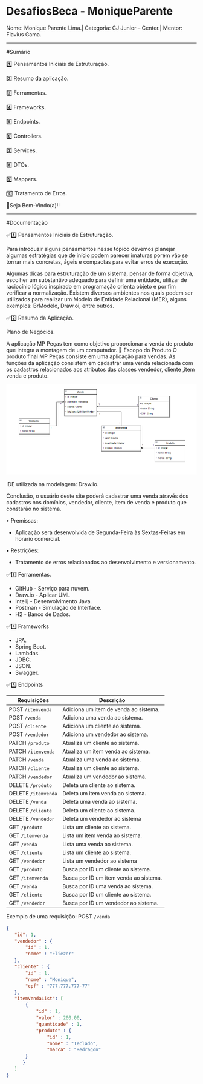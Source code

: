# DesafiosBeca - MoniqueParente

Nome: Monique Parente Lima.|
Categoria: CJ Junior – Center.| 
Mentor: Flavius Gama.
______________________________________________________________________________________________________________________________________________________________________________
#Sumário

1️⃣	Pensamentos Iniciais de Estruturação.

2️⃣ Resumo da aplicação.

3️⃣ Ferramentas.

4️⃣ Frameworks.

5️⃣ Endpoints.

6️⃣ Controllers.

7️⃣ Services.

8️⃣ DTOs.

9️⃣ Mappers.

🔟 Tratamento de Erros.

🔴Seja Bem-Vindo(a)!!

______________________________________________________________________________________________________________________________________________________________________________
#Documentação

✅1️⃣ Pensamentos Iniciais de Estruturação. 

Para introduzir alguns pensamentos nesse tópico devemos planejar algumas estratégias que de início podem parecer imaturas porém vão se tornar mais concretas, ágeis e compactas para evitar erros de execução.  

Algumas dicas para estruturação de um sistema, pensar de forma objetiva, escolher um substantivo adequado para definir uma entidade, utilizar de raciocínio lógico inspirado em programação orienta objeto e por fim verificar a normalização. Existem diversos ambientes nos quais podem ser utilizados para realizar um Modelo de Entidade Relacional (MER), alguns exemplos: BrModelo, Draw.oi, entre outros.

✅2️⃣ Resumo da Aplicação.

Plano de Negócios.

A aplicação MP Peças tem como objetivo proporcionar a venda de produto que integra a montagem de um computador.
	Escopo do Produto
O produto final MP Peças consiste em uma aplicação para vendas.
As funções da aplicação consistem em cadastrar uma venda relacionada com os cadastros relacionados aos atributos das classes vendedor, cliente ,item venda e produto.   

![DIAGRAMACONCEITUALOFICIAL.PNG](DIAGRAMACONCEITUALOFICIAL.PNG)
 
 IDE utilizada na modelagem: Draw.io.

Conclusão, o usuário deste site poderá cadastrar uma venda através dos cadastros nos domínios, vendedor, cliente, item de venda e produto que constarão no sistema.

  •	Premissas: 
- Aplicação será desenvolvida de Segunda-Feira às Sextas-Feiras em horário comercial.

 •	Restrições:
- Tratamento de erros relacionados ao desenvolvimento e versionamento.

✅3️⃣	Ferramentas.
- GitHub - Serviço para nuvem.
- Draw.io - Aplicar UML
- Intelij - Desenvolvimento Java.
- Postman - Simulação de Interface.
- H2 - Banco de Dados.

✅4️⃣	Frameworks
- JPA.
- Spring Boot.
- Lambdas.
- JDBC.
- JSON.
- Swagger.

✅5️⃣ Endpoints
 
|Requisições          | Descrição                                |
|---------------------|------------------------------------------|
| POST `/itemvenda`   | Adiciona um item de venda ao sistema.    |
| POST `/venda`       | Adiciona uma venda ao sistema.           |
| POST `/cliente`     | Adiciona um cliente ao sistema.          |
| POST `/vendedor`    | Adiciona um vendedor ao sistema.         |
| PATCH `/produto`    | Atualiza um cliente ao sistema.          |  
| PATCH `/itemvenda`  | Atualiza um item venda ao sistema.       |
| PATCH `/venda`      | Atualiza uma venda ao sistema.           |
| PATCH `/cliente`    | Atualiza um cliente ao sistema.          |
| PATCH `/vendedor`   | Atualiza um vendedor ao sistema.         |
| DELETE `/produto`   | Deleta um cliente ao sistema.            |
| DELETE `/itemvenda` | Deleta um item venda ao sistema.         | 
| DELETE `/venda`     | Deleta uma venda ao sistema.             |
| DELETE `/cliente`   | Deleta um cliente ao sistema.            | 
| DELETE `/vendedor`  | Deleta um vendedor ao sistema            |
| GET `/produto`      | Lista um cliente ao sistema.             |
| GET `/itemvenda`    | Lista um item venda ao sistema.          |
| GET `/venda`        | Lista uma venda ao sistema.              |
| GET `/cliente`      | Lista um cliente ao sistema.             |
| GET `/vendedor`     | Lista um vendedor ao sistema             |
| GET `/produto`      | Busca por ID um cliente ao sistema.      |
| GET `/itemvenda`    | Busca por ID um item venda ao sistema.   |
| GET `/venda`        | Busca por ID uma venda ao sistema.       |
| GET `/cliente`      | Busca por ID um cliente ao sistema.      |
| GET `/vendedor`     | Busca por ID um vendedor ao sistema.     | 
 
 Exemplo de uma requisição:
 POST `/venda`  
 ```json
 {
    "id": 1,
    "vendedor" : {
        "id" : 1,
        "nome" : "Eliezer"
    },
    "cliente" : {
        "id" : 1,
        "nome" : "Monique",
        "cpf" : "777.777.777-77"
    },
    "itemVendaList": [
        {
            "id" : 1,
            "valor" : 200.00,
            "quantidade" : 1,
            "produto" : {
                "id" : 1,
                "nome" : "Teclado",
                "marca" : "Redragon"
        }
       }
    ]
}
``` 
 
 
 



